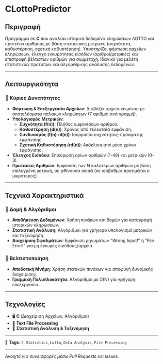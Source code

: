 # **CLottoPredictor**

## **Περιγραφή**
Πρόγραμμα σε **C** που αναλύει ιστορικά δεδομένα κληρώσεων ΛΟΤΤΟ και προτείνει αριθμούς με βάση στατιστικές μετρικές (συχνότητα, καθυστέρηση, σχετική καθυστέρηση). Υποστηρίζει φόρτωση αρχείων κληρώσεων, έλεγχο εγκυρότητας εισόδων (αριθμοί/μετρικές) και επιστροφή βέλτιστων αριθμών για συμμετοχή. Ιδανικό για μελέτη στατιστικών προτύπων και αλγοριθμικής ανάλυσης δεδομένων.

---

## **Λειτουργικότητα**
### 🔹 **Κύριες Δυνατότητες**
- **Φόρτωση & Επεξεργασία Αρχείων**: Διαβάζει αρχεία κειμένου με αποτελέσματα παλαιών κληρώσεων (7 αριθμοί ανά γραμμή).
- **Υπολογισμός Μετρικών**:
  - **Συχνότητα (f(n))**: Πλήθος εμφανίσεων αριθμού.
  - **Καθυστέρηση (d(n))**: Χρόνος από τελευταία εμφάνιση.
  - **Συνδυασμός (f(n)+d(n))**: Ισορροπία συχνότητας-πρόσφατης εμφάνισης.
  - **Σχετική Καθυστέρηση (rd(n))**: Απόκλιση από μέσο χρόνο εμφάνισης.
- **Έλεγχος Εισόδου**: Επικύρωση ορίων αριθμών (1-49) και μετρικών (0-3).
- **Προτάσεις Αριθμών**: Εμφάνιση των N καλύτερων αριθμών με βάση επιλεγμένη μετρική, σε φθίνουσα σειρά (σε ισοβαθμία προτιμάται ο μικρότερος).

---

## **Τεχνικά Χαρακτηριστικά**
### 🔹 **Δομή & Αλγόριθμοι**
- **Αποθήκευση Δεδομένων**: Χρήση πινάκων και δομών για καταγραφή ιστορικών κληρώσεων.
- **Στατιστική Ανάλυση**: Αλγόριθμοι για γρήγορο υπολογισμό μετρικών και ταξινόμηση.
- **Διαχείριση Σφαλμάτων**: Εμφάνιση μηνυμάτων "Wrong Input!" ή "File Error!" για μη έγκυρες εισόδους/αρχεία.

### 🔹 **Βελτιστοποίηση**
- **Αποδοτική Μνήμη**: Χρήση στατικών πινάκων για αποφυγή δυναμικής διαχείρισης.
- **Γραμμική Πολυπλοκότητα**: Αλγόριθμοι με O(N) για γρήγορη επεξεργασία.

---

## **Τεχνολογίες**
- 🖥️ **C** (Διαχείριση Αρχείων, Αλγόριθμοι)
- 📂 **Text File Processing**
- 🔢 **Στατιστική Ανάλυση & Ταξινόμηση**

---

**📌 Tags**: `C`, `Statistics`, `Lotto`, `Data Analysis`, `File Processing`

---
*Ανοιχτό για συνεισφορές μέσω Pull Requests και Issues.*
